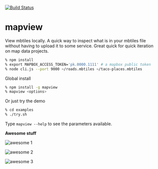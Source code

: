 [![Build Status](https://travis-ci.org/aaronlidman/mapview.svg?branch=master)](https://travis-ci.org/aaronlidman/mapview)

# mapview

View mbtiles locally. A quick way to inspect what is in your mbtiles file without having to upload it to some service. Great quick for quick iteration on map data projects.

```bash
% npm install
% export MAPBOX_ACCESS_TOKEN='pk.0000.1111' # a mapbox public token
% node cli.js --port 9000 ~/roads.mbtiles ~/taco-places.mbtiles
```

Global install

```bash
% npm install -g mapview
% mapview <options>
```

Or just try the demo

```bash
% cd examples
% ./try.sh
```

Type `mapview --help` to see the parameters available.

**Awesome stuff**

![awesome 1](https://cloud.githubusercontent.com/assets/58878/15119908/fc49b9b8-15c7-11e6-99b8-8a590df46c37.png)

![awesome 2](https://cloud.githubusercontent.com/assets/58878/15119925/0a974634-15c8-11e6-852b-a7d411cd407f.png)

![awesome 3](https://cloud.githubusercontent.com/assets/58878/15120006/61715756-15c8-11e6-8219-3fb3c8389462.png)
